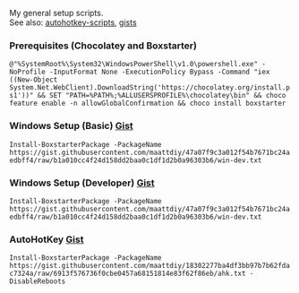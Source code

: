 My general setup scripts.  
See also: [autohotkey-scripts](https://maattdiy.github.io/autohotkey-scripts/), [gists](https://gist.github.com/maattdiy)

### Prerequisites (Chocolatey and Boxstarter)
`@"%SystemRoot%\System32\WindowsPowerShell\v1.0\powershell.exe" -NoProfile -InputFormat None -ExecutionPolicy Bypass -Command "iex ((New-Object System.Net.WebClient).DownloadString('https://chocolatey.org/install.ps1'))" && SET "PATH=%PATH%;%ALLUSERSPROFILE%\chocolatey\bin" && choco feature enable -n allowGlobalConfirmation && choco install boxstarter`

### Windows Setup (Basic) [Gist](https://gist.github.com/maattdiy/190776c957780d7148f471dc22f074a2)
`Install-BoxstarterPackage -PackageName https://gist.githubusercontent.com/maattdiy/47a07f9c3a012f54b7671bc24aedbff4/raw/b1a010cc4f24d158dd2baa0c1df1d2b0a96303b6/win-dev.txt`

### Windows Setup (Developer) [Gist](https://gist.github.com/maattdiy/47a07f9c3a012f54b7671bc24aedbff4)
`Install-BoxstarterPackage -PackageName https://gist.githubusercontent.com/maattdiy/47a07f9c3a012f54b7671bc24aedbff4/raw/b1a010cc4f24d158dd2baa0c1df1d2b0a96303b6/win-dev.txt`

### AutoHotKey [Gist](https://gist.github.com/maattdiy/18302277ba4df3bb97b7b62fdac7324a)
`Install-BoxstarterPackage -PackageName https://gist.githubusercontent.com/maattdiy/18302277ba4df3bb97b7b62fdac7324a/raw/6913f576736f0cbe0457a68151814e83f62f86eb/ahk.txt -DisableReboots`
